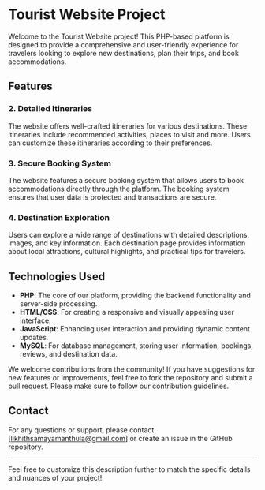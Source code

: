 
# Tourist Website Project

Welcome to the Tourist Website project! This PHP-based platform is designed to provide a comprehensive and user-friendly experience for travelers looking to explore new destinations, plan their trips, and book accommodations. 

## Features

### 2. **Detailed Itineraries**
The website offers well-crafted itineraries for various destinations. These itineraries include recommended activities, places to visit and more. Users can customize these itineraries according to their preferences.

### 3. **Secure Booking System**
The website features a secure booking system that allows users to book accommodations directly through the platform. The booking system ensures that user data is protected and transactions are secure.

### 4. **Destination Exploration**
Users can explore a wide range of destinations with detailed descriptions, images, and key information. Each destination page provides information about local attractions, cultural highlights, and practical tips for travelers.

## Technologies Used

- **PHP**: The core of our platform, providing the backend functionality and server-side processing.
- **HTML/CSS**: For creating a responsive and visually appealing user interface.
- **JavaScript**: Enhancing user interaction and providing dynamic content updates.
- **MySQL**: For database management, storing user information, bookings, reviews, and destination data.

We welcome contributions from the community! If you have suggestions for new features or improvements, feel free to fork the repository and submit a pull request. Please make sure to follow our contribution guidelines.
## Contact

For any questions or support, please contact [likhithsamayamanthula@gmail.com] or create an issue in the GitHub repository.

---

Feel free to customize this description further to match the specific details and nuances of your project!
